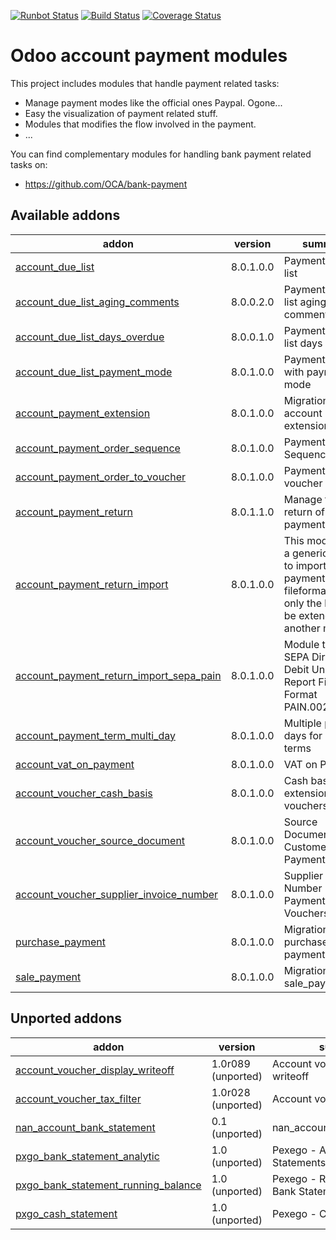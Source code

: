 [![Runbot Status](https://runbot.odoo-community.org/runbot/badge/flat/96/8.0.svg)](https://runbot.odoo-community.org/runbot/repo/github-com-oca-account-payment-96)
[![Build Status](https://travis-ci.org/OCA/account-payment.svg?branch=8.0)](https://travis-ci.org/OCA/account-payment)
[![Coverage Status](https://coveralls.io/repos/OCA/account-payment/badge.png?branch=8.0)](https://coveralls.io/r/OCA/account-payment?branch=8.0)

Odoo account payment modules
============================

This project includes modules that handle payment related tasks:

* Manage payment modes like the official ones Paypal. Ogone...
* Easy the visualization of payment related stuff.
* Modules that modifies the flow involved in the payment.
* ...

You can find complementary modules for handling bank payment related tasks on:

 * https://github.com/OCA/bank-payment
 
[//]: # (addons)

Available addons
----------------
addon | version | summary
--- | --- | ---
[account_due_list](account_due_list/) | 8.0.1.0.0 | Payments Due list
[account_due_list_aging_comments](account_due_list_aging_comments/) | 8.0.0.2.0 | Payments Due list aging comments
[account_due_list_days_overdue](account_due_list_days_overdue/) | 8.0.0.1.0 | Payments Due list days overdue
[account_due_list_payment_mode](account_due_list_payment_mode/) | 8.0.1.0.0 | Payment due list with payment mode
[account_payment_extension](account_payment_extension/) | 8.0.1.0.0 | Migration for account payment extension
[account_payment_order_sequence](account_payment_order_sequence/) | 8.0.1.0.0 | Payment Order Sequence
[account_payment_order_to_voucher](account_payment_order_to_voucher/) | 8.0.1.0.0 | Payment order to voucher
[account_payment_return](account_payment_return/) | 8.0.1.1.0 | Manage the return of your payments
[account_payment_return_import](account_payment_return_import/) | 8.0.1.0.0 | This module add a generic wizard to import payment return fileformats. Is only the base to be extended by another modules
[account_payment_return_import_sepa_pain](account_payment_return_import_sepa_pain/) | 8.0.1.0.0 | Module to import SEPA Direct Debit Unpaid Report File Format PAIN.002.001.03
[account_payment_term_multi_day](account_payment_term_multi_day/) | 8.0.1.0.0 | Multiple payment days for payment terms
[account_vat_on_payment](account_vat_on_payment/) | 8.0.1.0.0 | VAT on Payment
[account_voucher_cash_basis](account_voucher_cash_basis/) | 8.0.1.0.0 | Cash basis extensions for vouchers
[account_voucher_source_document](account_voucher_source_document/) | 8.0.1.0.0 | Source Document in Customer Payments
[account_voucher_supplier_invoice_number](account_voucher_supplier_invoice_number/) | 8.0.1.0.0 | Supplier Invoice Number In Payment Vouchers
[purchase_payment](purchase_payment/) | 8.0.1.0.0 | Migration for purchase payment
[sale_payment](sale_payment/) | 8.0.1.0.0 | Migration for sale_payment


Unported addons
---------------
addon | version | summary
--- | --- | ---
[account_voucher_display_writeoff](account_voucher_display_writeoff/) | 1.0r089 (unported) | Account voucher display writeoff
[account_voucher_tax_filter](account_voucher_tax_filter/) | 1.0r028 (unported) | Account voucher tax filter
[nan_account_bank_statement](nan_account_bank_statement/) | 0.1 (unported) | nan_account_bank_statement
[pxgo_bank_statement_analytic](pxgo_bank_statement_analytic/) | 1.0 (unported) | Pexego - Analytic in Bank Statements
[pxgo_bank_statement_running_balance](pxgo_bank_statement_running_balance/) | 1.0 (unported) | Pexego - Running balance in Bank Statements
[pxgo_cash_statement](pxgo_cash_statement/) | 1.0 (unported) | Pexego - Cash Statements

[//]: # (end addons)
